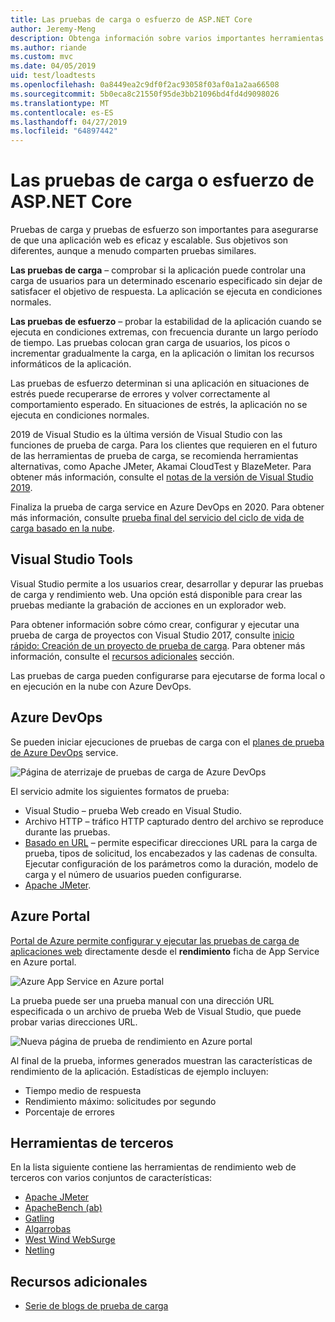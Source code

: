 ```yaml
---
title: Las pruebas de carga o esfuerzo de ASP.NET Core
author: Jeremy-Meng
description: Obtenga información sobre varios importantes herramientas y enfoques de pruebas de carga y las aplicaciones ASP.NET Core de prueba de carga.
ms.author: riande
ms.custom: mvc
ms.date: 04/05/2019
uid: test/loadtests
ms.openlocfilehash: 0a8449ea2c9df0f2ac93058f03af0a1a2aa66508
ms.sourcegitcommit: 5b0eca8c21550f95de3bb21096bd4fd4d9098026
ms.translationtype: MT
ms.contentlocale: es-ES
ms.lasthandoff: 04/27/2019
ms.locfileid: "64897442"
---
```

# <a name="aspnet-core-loadstress-testing"></a>Las pruebas de carga o esfuerzo de ASP.NET Core

Pruebas de carga y pruebas de esfuerzo son importantes para asegurarse de que una aplicación web es eficaz y escalable. Sus objetivos son diferentes, aunque a menudo comparten pruebas similares.

**Las pruebas de carga** &ndash; comprobar si la aplicación puede controlar una carga de usuarios para un determinado escenario especificado sin dejar de satisfacer el objetivo de respuesta. La aplicación se ejecuta en condiciones normales.

**Las pruebas de esfuerzo** &ndash; probar la estabilidad de la aplicación cuando se ejecuta en condiciones extremas, con frecuencia durante un largo período de tiempo. Las pruebas colocan gran carga de usuarios, los picos o incrementar gradualmente la carga, en la aplicación o limitan los recursos informáticos de la aplicación.

Las pruebas de esfuerzo determinan si una aplicación en situaciones de estrés puede recuperarse de errores y volver correctamente al comportamiento esperado. En situaciones de estrés, la aplicación no se ejecuta en condiciones normales.

2019 de Visual Studio es la última versión de Visual Studio con las funciones de prueba de carga. Para los clientes que requieren en el futuro de las herramientas de prueba de carga, se recomienda herramientas alternativas, como Apache JMeter, Akamai CloudTest y BlazeMeter. Para obtener más información, consulte el [notas de la versión de Visual Studio 2019](/visualstudio/releases/2019/release-notes#test-tools).

Finaliza la prueba de carga service en Azure DevOps en 2020. Para obtener más información, consulte [prueba final del servicio del ciclo de vida de carga basado en la nube](https://devblogs.microsoft.com/devops/cloud-based-load-testing-service-eol/).

## <a name="visual-studio-tools"></a>Visual Studio Tools

Visual Studio permite a los usuarios crear, desarrollar y depurar las pruebas de carga y rendimiento web. Una opción está disponible para crear las pruebas mediante la grabación de acciones en un explorador web.

Para obtener información sobre cómo crear, configurar y ejecutar una prueba de carga de proyectos con Visual Studio 2017, consulte [inicio rápido: Creación de un proyecto de prueba de carga](/visualstudio/test/quickstart-create-a-load-test-project?view=vs-2017). Para obtener más información, consulte el [recursos adicionales](#additional-resources) sección.

Las pruebas de carga pueden configurarse para ejecutarse de forma local o en ejecución en la nube con Azure DevOps.

## <a name="azure-devops"></a>Azure DevOps

Se pueden iniciar ejecuciones de pruebas de carga con el [planes de prueba de Azure DevOps](/azure/devops/test/load-test/index?view=vsts) service.

![Página de aterrizaje de pruebas de carga de Azure DevOps](./load-tests/_static/azure-devops-load-test.png)

El servicio admite los siguientes formatos de prueba:

* Visual Studio &ndash; prueba Web creado en Visual Studio.
* Archivo HTTP &ndash; tráfico HTTP capturado dentro del archivo se reproduce durante las pruebas.
* [Basado en URL](/azure/devops/test/load-test/get-started-simple-cloud-load-test?view=vsts) &ndash; permite especificar direcciones URL para la carga de prueba, tipos de solicitud, los encabezados y las cadenas de consulta. Ejecutar configuración de los parámetros como la duración, modelo de carga y el número de usuarios pueden configurarse.
* [Apache JMeter](https://jmeter.apache.org/).

## <a name="azure-portal"></a>Azure Portal

[Portal de Azure permite configurar y ejecutar las pruebas de carga de aplicaciones web](/azure/devops/test/load-test/app-service-web-app-performance-test?view=vsts) directamente desde el **rendimiento** ficha de App Service en Azure portal.

![Azure App Service en Azure portal](./load-tests/_static/azure-appservice-perf-test.png)

La prueba puede ser una prueba manual con una dirección URL especificada o un archivo de prueba Web de Visual Studio, que puede probar varias direcciones URL.

![Nueva página de prueba de rendimiento en Azure portal](./load-tests/_static/azure-appservice-perf-test-config.png)

Al final de la prueba, informes generados muestran las características de rendimiento de la aplicación. Estadísticas de ejemplo incluyen:

* Tiempo medio de respuesta
* Rendimiento máximo: solicitudes por segundo
* Porcentaje de errores

## <a name="third-party-tools"></a>Herramientas de terceros

En la lista siguiente contiene las herramientas de rendimiento web de terceros con varios conjuntos de características:

* [Apache JMeter](https://jmeter.apache.org/)
* [ApacheBench (ab)](https://httpd.apache.org/docs/2.4/programs/ab.html)
* [Gatling](https://gatling.io/)
* [Algarrobas](https://locust.io/)
* [West Wind WebSurge](http://websurge.west-wind.com/)
* [Netling](https://github.com/hallatore/Netling)

## <a name="additional-resources"></a>Recursos adicionales

* [Serie de blogs de prueba de carga](https://blogs.msdn.microsoft.com/charles_sterling/2015/06/01/load-test-series-part-i-creating-web-performance-tests-for-a-load-test/)
